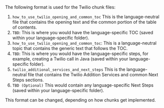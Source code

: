 The following format is used for the Twilio chunk files:

1. `how_to_use_twilio_opening_and_common_toc` This is the language-neutral file that contains the opening text and the common portion of the table of contents.
2. `TBD`: This is where you would have the language-specific TOC (saved within your language-specific folder).
3. `how_to_use_twilio_opening_and_common_toc`: This is a language-neutral topic that contains the generic text that follows the TOC.
4. `TBD`: This is where you would have the language-specific steps, for example, creating a Twilio call in Java (saved within your language-specific folder).
5. `twilio_additional_services_and_next_steps` This is the language-neutral file that contains the Twilio Addition Services and common Next Steps sections.
6. `TBD (Optional)` This would contain any language-specific Next Steps (saved within your language-specific folder).

This format can be changed, depending on how chunks get implemented.